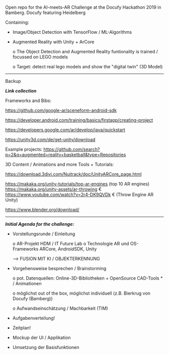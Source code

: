 Open repo for the AI-meets-AR Challenge at the Docufy Hackathon 2019 in Bamberg.
Docufy featuring Heidelberg

Containing:

- Image/Object Detection with TensorFlow / ML-Algorithms
- Augmented Reality with Unity + ArCore

    o The Object Detection and Augmented Reality funtionality is trained / focussed on LEGO models 

    o Target: detect real lego models and show the "digital twin" (3D Model)

____


Backup

***Link collection***

Frameworks and Bibs:

https://github.com/google-ar/sceneform-android-sdk

https://developer.android.com/training/basics/firstapp/creating-project

https://developers.google.com/ar/develop/java/quickstart

https://unity3d.com/de/get-unity/download

Example projects: https://github.com/search?p=2&q=augmented+reality+basketball&type=Repositories

3D Content / Animations and more Tools + Tutorials:

https://download.3divi.com/Nuitrack/doc/UnityARCore_page.html

https://makaka.org/unity-tutorials/top-ar-engines  (top 10 AR engines)
https://makaka.org/unity-assets/ar-throwing €
https://www.youtube.com/watch?v=2r4-DK9QVDk € (Throw Engine AR Unity)



https://www.blender.org/download/



___
***Initial Agenda for the challenge:***

-	Vorstellungsrunde / Einleitung

    o	AR-Projekt HDM / IT Future Lab
    o	Technologie AR und OS-Frameworks ARCore, AndroidSDK, Unity
    
    
    --> FUSION MIT KI / OBJEKTERKENNUNG 

-	Vorgehensweise besprechen / Brainstorming



    o pot. Datenquellen: Online-3D-Bibliotheken + OpenSource CAD-Tools *  / Animationen 
    
    o möglichst out of the box, möglichst individuell (z.B. Bierkrug von Docufy (Bamberg))
    
    o	Aufwandseinschätzung / Machbarkeit (TIM)
    
- Aufgabenverteilung!
-	Zeitplan!
-	Mockup der UI / Applikation
-	Umsetzung der Basisfunktionen

